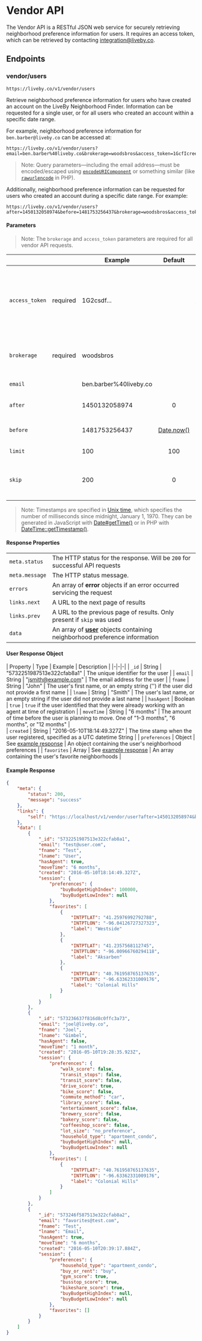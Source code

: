 # Vendor API

The Vendor API is a RESTful JSON web service for securely retrieving neighborhood preference information for users. It requires an access token, which can be retrieved by contacting <a href="mailto:integration@liveby.co">integration@liveby.co</a>.

## Endpoints

### vendor/users

`https://liveby.co/v1/vendor/users`

Retrieve neighborhood preference information for users who have created an account on the LiveBy Neighborhood Finder. Information can be requested for a single user, or for all users who created an account within a specific date range.

For example, neighborhood preference information for `ben.barber@liveby.co` can be accessed at:

```
https://liveby.co/v1/vendor/users?email=ben.barber%40liveby.co&brokerage=woodsbros&access_token=1GcfIcreeoOLXcXnQl6B%2Fqriggt79LIyGzMb5tc1YLU%3D
```

> Note: Query parameters—including the email address—must be encoded/escaped using [`encodeURIComponent`](https://developer.mozilla.org/en-US/docs/Web/JavaScript/Reference/Global_Objects/encodeURIComponent) or something similar (like [`rawurlencode`](http://us3.php.net/manual/ro/function.rawurlencode.php) in PHP).

Additionally, neighborhood preference information can be requested for users who created an account during a specific date range. For example:

```
https://liveby.co/v1/vendor/users?after=1450132058974&before=1481753256437&brokerage=woodsbros&access_token=1GcfIcreeoOLXcXnQl6B%2Fqriggt79LIyGzMb5tc1YLU%3D
```

#### Parameters

> Note: The `brokerage` and `access_token` parameters are required for all vendor API requests.

|                |          | Example   | Default  | Description | 
|-|-|-|:-:|-|
| `access_token` | required | 1G2csdf…  | |  The access\_token provided to your brokerage or vendor. Contact [integrations@liveby.co] to retrieve an API access token or invalidate a compromised token.          |
| `brokerage`    | required | woodsbros |  | The brokerage identifier, which is the same as the last part of the neighborhood finder URL.          |
| `email`        |          | ben.barber%40liveby.co |  | A URL-encoded email address         |
| `after`        |          | 1450132058974 |  0 | A Unix timestamp (in milliseconds) for the beginning date range |
| `before`       |          | 1481753256437 | [Date.now()] | A Unix timestamp (in milliseconds) for the ending date range |
| `limit`        |          | 100           | 100 | The number of users to return, up to 1000 |
| `skip`         |          | 200           |  0  | The starting point in the user result. Use with `limit` to implement pagination for results |


> Note: Timestamps are specified in [Unix time], which specifies the number of milliseconds since midnight, January 1, 1970. They can be generated in JavaScript with [Date#getTime()] or in PHP with [DateTime::getTimestamp()].
  
  [integrations@liveby.co]: mailto:integrations@liveby.co
  [Unix time]: https://en.wikipedia.org/wiki/Unix_time
  [Date.now()]: https://developer.mozilla.org/en-US/docs/Web/JavaScript/Reference/Global_Objects/Date/now
  [DateTime::getTimestamp()]: http://php.net/manual/en/datetime.gettimestamp.php
  [Date#getTime()]: https://developer.mozilla.org/en-US/docs/Web/JavaScript/Reference/Global_Objects/Date/getTime

#### Response Properties

| | |
|-|-|
| `meta.status` | The HTTP status for the response. Will be `200` for successful API requests |
| `meta.message`| The HTTP status message. |
| `errors`| An array of **error** objects if an error occurred servicing the request |
| `links.next` | A URL to the next page of results | 
| `links.prev` | A URL to the previous page of results. Only present if `skip` was used | 
| `data` | An array of [**user**](#user-response-object) objects containing neighborhood preference information |

#### User Response Object

| Property | Type | Example | Description |
|-|-|-|
| `_id` | String | "5732251987513e322cfab8a1" | The unique identifier for the user |
| `email` | String | "jsmith@example.com" | The email address for the user |
| `fname` | String | "John" | The user's first name, or an empty string ('') if the user did not provide a first name |
| `lname` | String | "Smith" | The user's last name, or an empty string if the user did not provide a last name |
| `hasAgent` | Boolean | `true` | `true` if the user identified that they were already working with an agent at time of registration |
| `moveTime` | String | "6 months" | The amount of time before the user is planning to move. One of "1–3 months", "6 months", or "12 months" |  
| `created` | String | "2016-05-10T18:14:49.327Z" | The time stamp when the user registered, specified as a UTC datetime String |
| `preferences` | Object | See [example response](#example-response) | An object containing the user's neighborhood preferences |
| `favorites` | Array | See [example response](#example-response) | An array containing the user's favorite neighborhoods |

#### Example Response
```json
{
    "meta": {
        "status": 200,
        "message": "success"
    },
    "links": {
        "self": "https://localhost/v1/vendor/user?after=1450132058974&before=1481753256437&&brokerage=liveby&access_token=1GcfIcreeoOLXcXnQl6B%2Fqriggt79LIyGzMb5tc1YLU%3D"
    },
    "data": [
        {
            "_id": "5732251987513e322cfab8a1",
            "email": "test@user.com",
            "fname": "Test",
            "lname": "User",
            "hasAgent": true,
            "moveTime": "6 months",
            "created": "2016-05-10T18:14:49.327Z",
            "session": {
                "preferences": {
                    "buyBudgetHighIndex": 100000,
                    "buyBudgetLowIndex": null
                },
                "favorites": [
                    {
                        "INTPTLAT": "41.25976992792788",
                        "INTPTLON": "-96.04126727327323",
                        "label": "Westside"
                    },
                    {
                        "INTPTLAT": "41.2357568112745",
                        "INTPTLON": "-96.00966760294118",
                        "label": "Aksarben"
                    },
                    {
                        "INTPTLAT": "40.761958765137635",
                        "INTPTLON": "-96.63362331009176",
                        "label": "Colonial Hills"
                    }
                ]
            }
        },
        {
            "_id": "573236637f816d8c0ffc3a73",
            "email": "joel@liveby.co",
            "fname": "Joel",
            "lname": "Gimbel",
            "hasAgent": false,
            "moveTime": "1 month",
            "created": "2016-05-10T19:28:35.923Z",
            "session": {
                "preferences": {
                    "walk_score": false,
                    "transit_stops": false,
                    "transit_score": false,
                    "drive_score": true,
                    "bike_score": false,
                    "commute_method": "car",
                    "library_score": false,
                    "entertainment_score": false,
                    "brewery_score": false,
                    "bakery_score": false,
                    "coffeeshop_score": false,
                    "lot_size": "no_preference",
                    "household_type": "apartment_condo",
                    "buyBudgetHighIndex": null,
                    "buyBudgetLowIndex": null
                },
                "favorites": [
                    {
                        "INTPTLAT": "40.761958765137635",
                        "INTPTLON": "-96.63362331009176",
                        "label": "Colonial Hills"
                    }
                ]
            }
        },
        {
            "_id": "573246f587513e322cfab8a2",
            "email": "favorites@test.com",
            "fname": "Test",
            "lname": "Email",
            "hasAgent": true,
            "moveTime": "6 months",
            "created": "2016-05-10T20:39:17.884Z",
            "session": {
                "preferences": {
                    "household_type": "apartment_condo",
                    "buy_or_rent": "buy",
                    "gym_score": true,
                    "busstop_score": true,
                    "bikeshare_score": true,
                    "buyBudgetHighIndex": null,
                    "buyBudgetLowIndex": null
                },
                "favorites": []
            }
        }
    ]
}
```